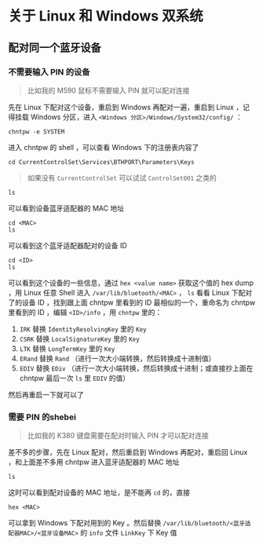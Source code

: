 # 关于 Linux 和 Windows 双系统

## 配对同一个蓝牙设备

### 不需要输入 PIN 的设备

> 比如我的 M590 鼠标不需要输入 PIN 就可以配对连接

先在 Linux 下配对这个设备，重启到 Windows 再配对一遍，重启到 Linux ，记得挂载 Windows 分区，进入 `<Windows 分区>/Windows/System32/config/` ：

```shell
chntpw -e SYSTEM
```

进入 chntpw 的 shell ，可以查看 Windows 下的注册表内容了

```shell
cd CurrentControlSet\Services\BTHPORT\Parameters\Keys
```

> 如果没有 `CurrentControlSet` 可以试试 `ControlSet001` 之类的

```shell
ls
```

可以看到设备蓝牙适配器的 MAC 地址

```shell
cd <MAC>
ls
```

可以看到这个蓝牙适配器配对的设备 ID

```shell
cd <ID>
ls
```

可以看到这个设备的一些信息，通过 `hex <value name>` 获取这个值的 hex dump ，用 Linux 任意 Shell 进入 `/var/lib/bluetooth/<MAC>` ， `ls` 看看 Linux 下配对了的设备 ID ，找到跟上面 chntpw 里看到的 ID 最相似的一个，重命名为 chntpw 里看到的 ID ，编辑 `<ID>/info` ，用 `chntpw` 里的：

1. `IRK` 替换 `IdentityResolvingKey` 里的 `Key`
1. `CSRK` 替换 `LocalSignatureKey` 里的 `Key`
1. `LTK` 替换 `LongTermKey` 里的 `Key`
1. `ERand` 替换 `Rand` （进行一次大小端转换，然后转换成十进制值）
1. `EDIV` 替换 `EDiv` （进行一次大小端转换，然后转换成十进制；或直接抄上面在 chntpw 最后一次 `ls` 里 `EDIV` 的值）

然后再重启一下就可以了

### 需要 PIN 的shebei

> 比如我的 K380 键盘需要在配对时输入 PIN 才可以配对连接

差不多的步骤，先在 Linux 配对，然后重启到 Windows 再配对，重启回 Linux ，和上面差不多用 chntpw 进入蓝牙适配器的 MAC 地址

```shell
ls
```

这时可以看到配对设备的 MAC 地址，是不能再 `cd` 的，直接

```shell
hex <MAC>
```

可以拿到 Windows 下配对用到的 Key 。然后替换 `/var/lib/bluetooth/<蓝牙适配器MAC>/<蓝牙设备MAC>` 的 `info` 文件 `LinkKey` 下 Key 值
